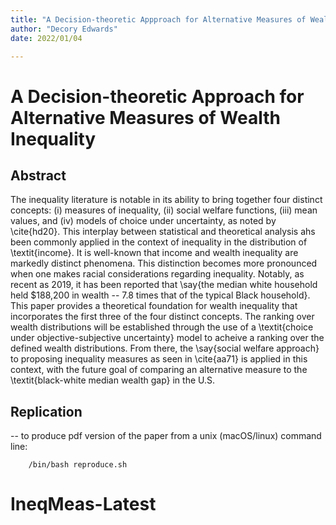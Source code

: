 ```yaml
---
title: "A Decision-theoretic Appproach for Alternative Measures of Wealth Inequality"
author: "Decory Edwards"
date: 2022/01/04

---
```

# A Decision-theoretic Approach for Alternative Measures of Wealth Inequality

## Abstract

 The inequality literature is notable in its ability to bring together four distinct concepts: (i) measures of inequality, (ii) social welfare functions, (iii) mean values, and (iv) models of choice under uncertainty, as noted by \cite{hd20}. This interplay between statistical and theoretical analysis ahs been commonly applied in the context of inequality in the distribution of \textit{income}. It is well-known that income and wealth inequality are markedly distinct phenomena. This distinction becomes more pronounced when one makes racial considerations regarding inequality. Notably, as recent as 2019, it has been reported that \say{the median white household held \$188,200 in wealth -- 7.8 times that of the typical Black household}. This paper provides a theoretical foundation for wealth inequality that incorporates the first three of the four distinct concepts. The ranking over wealth distributions will be established through the use of a \textit{choice under objective-subjective uncertainty} model to acheive a ranking over the defined wealth distributions. From there, the \say{social welfare approach} to proposing inequality measures as seen in \cite{aa71} is applied in this context, with the future goal of comparing an alternative measure to the \textit{black-white median wealth gap} in the U.S.


## Replication

-- to produce pdf version of the paper from a unix (macOS/linux) command line:

```
	/bin/bash reproduce.sh
```


# IneqMeas-Latest
